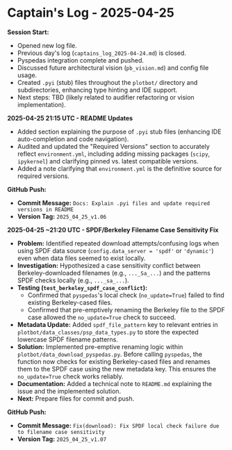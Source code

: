 # Captain's Log - 2025-04-25

**Session Start:**

*   Opened new log file.
*   Previous day's log (`captains_log_2025-04-24.md`) is closed.
*   Pyspedas integration complete and pushed.
*   Discussed future architectural vision (`pb_vision.md`) and config file usage.
*   Created `.pyi` (stub) files throughout the `plotbot/` directory and subdirectories, enhancing type hinting and IDE support.
*   Next steps: TBD (likely related to audifier refactoring or vision implementation). 

**2025-04-25 21:15 UTC - README Updates**

*   Added section explaining the purpose of `.pyi` stub files (enhancing IDE auto-completion and code navigation).
*   Audited and updated the "Required Versions" section to accurately reflect `environment.yml`, including adding missing packages (`scipy`, `ipykernel`) and clarifying pinned vs. latest compatible versions.
*   Added a note clarifying that `environment.yml` is the definitive source for required versions.

**GitHub Push:**
*   **Commit Message:** `Docs: Explain .pyi files and update required versions in README`
*   **Version Tag:** `2025_04_25_v1.06` 

**2025-04-25 ~21:20 UTC - SPDF/Berkeley Filename Case Sensitivity Fix**

*   **Problem:** Identified repeated download attempts/confusing logs when using SPDF data source (`config.data_server = 'spdf'` or `'dynamic'`) even when data files seemed to exist locally.
*   **Investigation:** Hypothesized a case sensitivity conflict between Berkeley-downloaded filenames (e.g., `..._Sa_...`) and the patterns SPDF checks locally (e.g., `..._sa_...`).
*   **Testing (`test_berkeley_spdf_case_conflict`):** 
    *   Confirmed that `pyspedas`'s local check (`no_update=True`) failed to find existing Berkeley-cased files.
    *   Confirmed that pre-emptively renaming the Berkeley file to the SPDF case allowed the `no_update=True` check to succeed.
*   **Metadata Update:** Added `spdf_file_pattern` key to relevant entries in `plotbot/data_classes/psp_data_types.py` to store the expected lowercase SPDF filename patterns.
*   **Solution:** Implemented pre-emptive renaming logic within `plotbot/data_download_pyspedas.py`. Before calling `pyspedas`, the function now checks for existing Berkeley-cased files and renames them to the SPDF case using the new metadata key. This ensures the `no_update=True` check works reliably.
*   **Documentation:** Added a technical note to `README.md` explaining the issue and the implemented solution.
*   **Next:** Prepare files for commit and push. 

**GitHub Push:**
*   **Commit Message:** `Fix(download): Fix SPDF local check failure due to filename case sensitivity`
*   **Version Tag:** `2025_04_25_v1.07` 